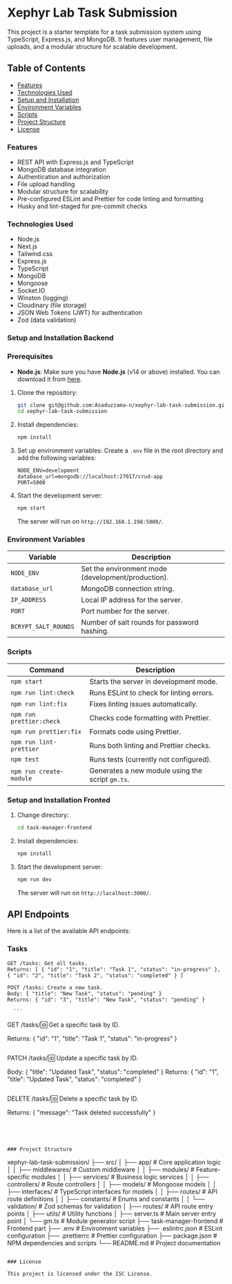 # Xephyr Lab Task Submission

This project is a starter template for a task submission system using TypeScript, Express.js, and MongoDB. It features user management, file uploads, and a modular structure for scalable development.

## Table of Contents

- [Features](#features)
- [Technologies Used](#technologies-used)
- [Setup and Installation](#setup-and-installation)
- [Environment Variables](#environment-variables)
- [Scripts](#scripts)
- [Project Structure](#project-structure)
- [License](#license)

### Features

- REST API with Express.js and TypeScript
- MongoDB database integration
- Authentication and authorization
- File upload handling
- Modular structure for scalability
- Pre-configured ESLint and Prettier for code linting and formatting
- Husky and lint-staged for pre-commit checks

### Technologies Used

- Node.js
- Next.js
- Tailwind.css
- Express.js
- TypeScript
- MongoDB
- Mongoose
- Socket.IO
- Winston (logging)
- Cloudinary (file storage)
- JSON Web Tokens (JWT) for authentication
- Zod (data validation)

### Setup and Installation Backend

### Prerequisites

- **Node.js**: Make sure you have **Node.js** (v14 or above) installed. You can download it from [here](https://nodejs.org/).

1. Clone the repository:

   ```bash
   git clone git@github.com:Asaduzzama-n/xephyr-lab-task-submission.git
   cd xephyr-lab-task-submission
   ```

2. Install dependencies:

   ```bash
   npm install
   ```

3. Set up environment variables:
   Create a `.env` file in the root directory and add the following variables:

   ```plaintext
   NODE_ENV=development
   database_url=mongodb://localhost:27017/crud-app
   PORT=5000
   ```

4. Start the development server:
   ```bash
   npm start
   ```
   The server will run on `http://192.168.1.198:5000/`.

### Environment Variables

| Variable             | Description                                        |
| -------------------- | -------------------------------------------------- |
| `NODE_ENV`           | Set the environment mode (development/production). |
| `database_url`       | MongoDB connection string.                         |
| `IP_ADDRESS`         | Local IP address for the server.                   |
| `PORT`               | Port number for the server.                        |
| `BCRYPT_SALT_ROUNDS` | Number of salt rounds for password hashing.        |

### Scripts

| Command                  | Description                                      |
| ------------------------ | ------------------------------------------------ |
| `npm start`              | Starts the server in development mode.           |
| `npm run lint:check`     | Runs ESLint to check for linting errors.         |
| `npm run lint:fix`       | Fixes linting issues automatically.              |
| `npm run prettier:check` | Checks code formatting with Prettier.            |
| `npm run prettier:fix`   | Formats code using Prettier.                     |
| `npm run lint-prettier`  | Runs both linting and Prettier checks.           |
| `npm test`               | Runs tests (currently not configured).           |
| `npm run create-module`  | Generates a new module using the script `gm.ts`. |

### Setup and Installation Fronted

1. Change directory:

   ```bash
   cd task-manager-frontend
   ```

2. Install dependencies:

   ```bash
   npm install
   ```

3. Start the development server:
   ```bash
   npm run dev
   ```
   The server will run on `http://localhost:3000/`.

## API Endpoints

Here is a list of the available API endpoints:

### Tasks

```
GET /tasks: Get all tasks.
Returns: [ { "id": "1", "title": "Task 1", "status": "in-progress" }, { "id": "2", "title": "Task 2", "status": "completed" } ]
```

```
POST /tasks: Create a new task.
Body: { "title": "New Task", "status": "pending" }
Returns: { "id": "3", "title": "New Task", "status": "pending" }
```

      ```

GET /tasks/:id: Get a specific task by ID.

Returns: { "id": "1", "title": "Task 1", "status": "in-progress" }

```

```

PATCH /tasks/:id: Update a specific task by ID.

Body: { "title": "Updated Task", "status": "completed" }
Returns: { "id": "1", "title": "Updated Task", "status": "completed" }

```

```

DELETE /tasks/:id: Delete a specific task by ID.

Returns: { "message": "Task deleted successfully" }

```




### Project Structure

```

xephyr-lab-task-submission/
├── src/
│ ├── app/ # Core application logic
│ │ ├── middlewares/ # Custom middleware
│ │ ├── modules/ # Feature-specific modules
│ │ ├── services/ # Business logic services
│ │ ├── controllers/ # Route controllers
│ │ ├── models/ # Mongoose models
│ │ ├── interfaces/ # TypeScript interfaces for models
│ │ ├── routes/ # API route definitions
│ │ ├── constants/ # Enums and constants
│ │ └── validation/ # Zod schemas for validation
│ ├── routes/ # API route entry points
│ ├── utils/ # Utility functions
│ ├── server.ts # Main server entry point
│ └── gm.ts # Module generator script
├── task-manager-frontend # Frontend part
├── .env # Environment variables
├── .eslintrc.json # ESLint configuration
├── .prettierrc # Prettier configuration
├── package.json # NPM dependencies and scripts
└── README.md # Project documentation

```

### License

This project is licensed under the ISC License.
```

